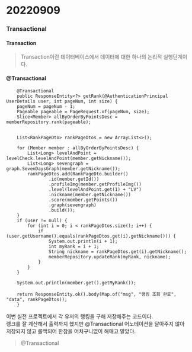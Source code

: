 # 20220909

### Transactional

#### Transaction
> Transaction이란 데이터베이스에서 데이터에 대한 하나의 논리적 실행단계이다.


#### @Transactional

        @Transactional
        public ResponseEntity<?> getRank(@AuthenticationPrincipal UserDetails user, int pageNum, int size) {
        pageNum = pageNum - 1;
        Pageable pageable = PageRequest.of(pageNum, size);
        Slice<Member> allByOrderByPointsDesc = memberRepository.rank(pageable);


        List<RankPageDto> rankPageDtos = new ArrayList<>();

        for (Member member : allByOrderByPointsDesc) {
            List<Long> levelAndPoint = levelCheck.levelAndPoint(member.getNickname());
            List<Long> sevengraph = graph.SevenDaysGraph(member.getNickname());
            rankPageDtos.add(RankPageDto.builder()
                    .id(member.getId())
                    .profileImg(member.getProfileImg())
                    .level(levelAndPoint.get(1) + "LV")
                    .nickname(member.getNickname())
                    .score(member.getPoints())
                    .graph(sevengraph)
                    .build());
        }
        if (user != null) {
            for (int i = 0; i < rankPageDtos.size(); i++) {
                if (user.getUsername().equals(rankPageDtos.get(i).getNickname())) {
                    System.out.println(i + 1);
                    int myRank = i + 1;
                    String nickname = rankPageDtos.get(i).getNickname();
                    memberRepository.updateRank(myRank, nickname);
                }
            }
        }

        System.out.println(member.get().getMyRank());

        return ResponseEntity.ok().body(Map.of("msg", "랭킹 조회 완료", "data", rankPageDtos));
        }

이번 실전 프로젝트에서 각 유저의 랭킹을 구해 저장해주는 코드이다.   
랭크를 잘 계산해서 출력까지 했지만 @Transactional 어노테이션을 달아주지 않아   
저장되지 않고 롤백되어 한참을 어처구니없이 해매고 말았다.

>@Transactional